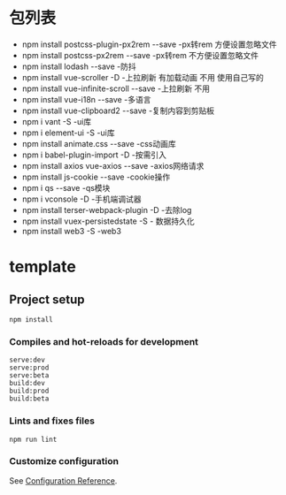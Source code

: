 # 包列表
- npm install postcss-plugin-px2rem  --save -px转rem 方便设置忽略文件
- npm install postcss-px2rem --save  -px转rem 不方便设置忽略文件
- npm install lodash --save -防抖
- npm install vue-scroller -D -上拉刷新 有加载动画 不用 使用自己写的
- npm install vue-infinite-scroll --save -上拉刷新 不用
- npm install vue-i18n --save -多语言
- npm install vue-clipboard2  --save -复制内容到剪贴板
- npm i vant -S -ui库
- npm i element-ui -S -ui库
- npm install animate.css --save -css动画库
- npm i babel-plugin-import -D -按需引入
- npm install axios vue-axios --save -axios网络请求
- npm install js-cookie --save -cookie操作
- npm i qs --save -qs模块
- npm i vconsole -D -手机端调试器
- npm install terser-webpack-plugin -D -去除log
- npm install vuex-persistedstate -S - 数据持久化
- npm install web3 -S -web3



# template

## Project setup
```
npm install
```

### Compiles and hot-reloads for development
```
serve:dev
serve:prod
serve:beta
build:dev
build:prod
build:beta

```

### Lints and fixes files
```
npm run lint
```

### Customize configuration
See [Configuration Reference](https://cli.vuejs.org/config/).
